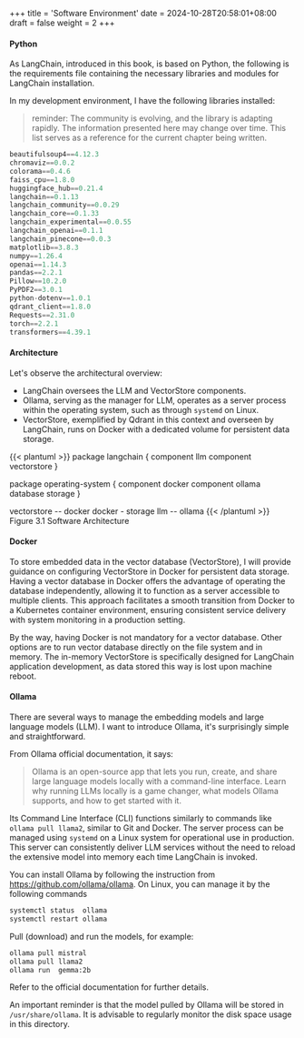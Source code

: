 +++
title = 'Software Environment'
date = 2024-10-28T20:58:01+08:00
draft = false
weight = 2
+++

#### Python

As LangChain, introduced in this book, is based on Python, the following is the requirements file containing the necessary libraries and modules for LangChain installation.

In my development environment, I have the following libraries installed:

> reminder: The community is evolving, and the library is adapting rapidly. The information presented here may change over time. This list serves as a reference for the current chapter being written.

```py
beautifulsoup4==4.12.3
chromaviz==0.0.2
colorama==0.4.6
faiss_cpu==1.8.0
huggingface_hub==0.21.4
langchain==0.1.13
langchain_community==0.0.29
langchain_core==0.1.33
langchain_experimental==0.0.55
langchain_openai==0.1.1
langchain_pinecone==0.0.3
matplotlib==3.8.3
numpy==1.26.4
openai==1.14.3
pandas==2.2.1
Pillow==10.2.0
PyPDF2==3.0.1
python-dotenv==1.0.1
qdrant_client==1.8.0
Requests==2.31.0
torch==2.2.1
transformers==4.39.1
```


#### Architecture

Let's observe the architectural overview:

- LangChain oversees the LLM and VectorStore components.
- Ollama, serving as the manager for LLM, operates as a server process within the operating system, such as through `systemd` on Linux.
- VectorStore, exemplified by Qdrant in this context and overseen by LangChain, runs on Docker with a dedicated volume for persistent data storage.


{{< plantuml >}}
package langchain {
  component llm
  component vectorstore
}

package operating-system {
  component docker
  component ollama
  database storage
}

vectorstore -- docker
docker - storage
llm -- ollama
{{< /plantuml >}}
Figure 3.1 Software Architecture

#### Docker

To store embedded data in the vector database (VectorStore), I will provide guidance on configuring VectorStore in Docker for persistent data storage. Having a vector database in Docker offers the advantage of operating the database independently, allowing it to function as a server accessible to multiple clients. This approach facilitates a smooth transition from Docker to a Kubernetes container environment, ensuring consistent service delivery with system monitoring in a production setting.

By the way, having Docker is not mandatory for a vector database. Other options are to run vector database directly on the file system and in memory. The in-memory VectorStore is specifically designed for LangChain application development, as data stored this way is lost upon machine reboot.

#### Ollama

There are several ways to manage the embedding models and large language models (LLM). I want to introduce Ollama, it's surprisingly simple and straightforward.

From Ollama official documentation, it says:
> Ollama is an open-source app that lets you run, create, and share large language models locally with a command-line interface. Learn why running LLMs locally is a game changer, what models Ollama supports, and how to get started with it.

Its Command Line Interface (CLI) functions similarly to commands like `ollama pull llama2`, similar to Git and Docker. The server process can be managed using `systemd` on a Linux system for operational use in production. This server can consistently deliver LLM services without the need to reload the extensive model into memory each time LangChain is invoked.

You can install Ollama by following the instruction from https://github.com/ollama/ollama. On Linux, you can manage it by the following commands

```sh
systemctl status  ollama
systemctl restart ollama
```

Pull (download) and run the models, for example:
```sh
ollama pull mistral
ollama pull llama2
ollama run  gemma:2b
```

Refer to the official documentation for further details.

An important reminder is that the model pulled by Ollama will be stored in `/usr/share/ollama`. It is advisable to regularly monitor the disk space usage in this directory.
